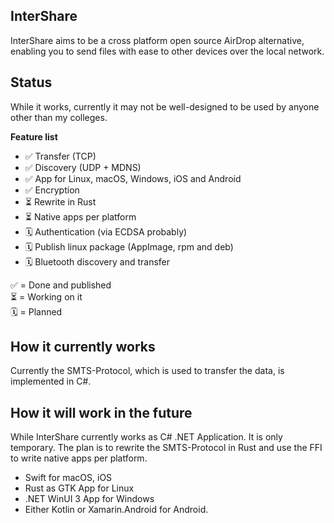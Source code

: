 ## InterShare

InterShare aims to be a cross platform open source AirDrop alternative, enabling you to send files with ease to other devices over the local network.

## Status 

While it works, currently it may not be well-designed to be used by anyone other than my colleges. 

<b>Feature list</b>
- ✅ Transfer (TCP)
- ✅ Discovery (UDP + MDNS)
- ✅ App for Linux, macOS, Windows, iOS and Android
- ✅ Encryption
- ⏳ Rewrite in Rust
- ⏳ Native apps per platform
- 🗓 Authentication (via ECDSA probably)
- 🗓 Publish linux package (AppImage, rpm and deb)
- 🗓 Bluetooth discovery and transfer

✅ = Done and published <br />
⏳ = Working on it  <br />
🗓 = Planned <br />

## How it currently works

Currently the SMTS-Protocol, which is used to transfer the data, is implemented in C#.

## How it will work in the future

While InterShare currently works as C# .NET Application. It is only temporary. The plan is to rewrite the SMTS-Protocol in Rust and use the FFI to write native apps per platform.

- Swift for macOS, iOS
- Rust as GTK App for Linux
- .NET WinUI 3 App for Windows
- Either Kotlin or Xamarin.Android for Android.

